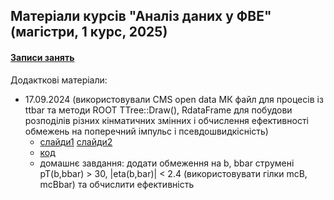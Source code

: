## Матеріали курсів "Аналіз даних у ФВЕ" (магістри, 1 курс, 2025)

 <!--<details>-->
   <!--<summary> -->

#### [Записи занять](https://cernbox.cern.ch/s/7B1M0rt8WeQiFfT)

  <!--</summary>-->
  Додакткові матеріали:  
  - 17.09.2024 (використовували CMS open data МК файл для процесів із ttbar та методи ROOT TTree::Draw(), RdataFrame для побудови розподілів різних кінматичних змінних і обчислення ефективності обмежень на поперечний імпульс і псевдошвидкісність)
     - [слайди1](https://github.com/zenaiev/hep2025_analysis/blob/main/1/OZ_dataValidation_Top_2016.12.13.pdf) [слайди2](https://github.com/zenaiev/hep2025_analysis/blob/main/1/cms_od_ttbar.pdf) 
     - [код](https://github.com/zenaiev/hep2025_analysis/tree/main/1/play_ttbar.py)
     - домашнє завдання: додати обмеження на b, bbar струмені pT(b,bbar) > 30, |eta(b,bar)| < 2.4 (використовувати гілки mcB, mcBbar) та обчислити ефективність
